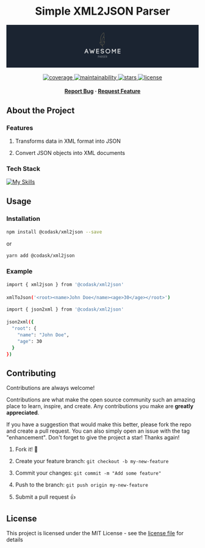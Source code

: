 <div align="center">
  <h1>Simple XML2JSON Parser</h1>

  ![Project Banner](./readme_assets/readme_banner.png)

  <p>
    <a href="https://codeclimate.com/github/tristan-greffe/node-xml2json/coverage">
      <img src="https://codeclimate.com/github/tristan-greffe/node-xml2json/badges/coverage.svg" alt="coverage" />
    </a>
    <a href="https://codeclimate.com/github/tristan-greffe/node-xml2json">
      <img src="https://codeclimate.com/github/tristan-greffe/node-xml2json/badges/gpa.svg" alt="maintainability" />
    </a>
    <a href="https://github.com/tristan-greffe/node-xml2json/stargazers">
      <img src="https://img.shields.io/github/stars/tristan-greffe/node-xml2json" alt="stars" />
    </a>
    <a href="https://github.com/tristan-greffe/node-xml2json/blob/master/LICENSE">
      <img src="https://img.shields.io/github/license/tristan-greffe/node-xml2json.svg" alt="license" />
    </a>
  </p>
  <h4>
    <a href="https://github.com/tristan-greffe/node-xml2json/issues/">Report Bug</a>
    <span> · </span>
    <a href="https://github.com/tristan-greffe/node-xml2json/issues/">Request Feature</a>
  </h4>

</div>

## About the Project

### Features

1. Transforms data in XML format into JSON

2. Convert JSON objects into XML documents

### Tech Stack

[![My Skills](https://skillicons.dev/icons?i=js,jest)](https://skillicons.dev)

## Usage

### Installation

```sh
npm install @codask/xml2json --save
```

or

```sh
yarn add @codask/xml2json
```

### Example

```sh
import { xml2json } from '@codask/xml2json'

xmlToJson('<root><name>John Doe</name><age>30</age></root>')
```

```sh
import { json2xml } from '@codask/xml2json'

json2xml({
  "root": {
    "name": "John Doe",
    "age": 30
  }
})
```

## Contributing

Contributions are always welcome!

Contributions are what make the open source community such an amazing place to learn, inspire, and create. Any contributions you make are **greatly appreciated**.

If you have a suggestion that would make this better, please fork the repo and create a pull request. You can also simply open an issue with the tag "enhancement".
Don't forget to give the project a star! Thanks again!

1. Fork it! 🤙

2. Create your feature branch: `git checkout -b my-new-feature`

3. Commit your changes: `git commit -m "Add some feature"`

4. Push to the branch: `git push origin my-new-feature`

5. Submit a pull request 👍

## License

This project is licensed under the MIT License - see the [license file](./LICENSE) for details